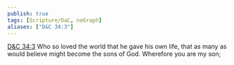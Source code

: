 ```yaml
---
publish: true
tags: [Scripture/DaC, noGraph]
aliases: ["D&C 34:3"]
---
```

[D&C 34:3](https://churchofjesuschrist.org/study/scriptures/dc-testament/dc/34?lang=eng&id=p3#p3) Who so loved the world that he gave his own life, that as many as would believe might become the sons of God. Wherefore you are my son;
